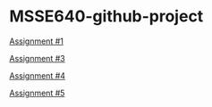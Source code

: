 # MSSE640-github-project

[Assignment #1](./Week2/Assignment1Davis.md)

[Assignment #3](./Week4/Assignment3Davis.md)

[Assignment #4](./Week5/Assignment4Davis.md)

[Assignment #5](./Week6/Assignment5Davis.md)